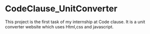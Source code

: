 # CodeClause_UnitConverter

This project is the first task of my internship at Code clause.
It is a unit converter website which uses Html,css and javascript.
